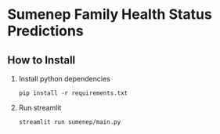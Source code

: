 # Sumenep Family Health Status Predictions

## How to Install
1. Install python dependencies
   ```
   pip install -r requirements.txt
   ```

2. Run streamlit
   ```
   streamlit run sumenep/main.py
   ```